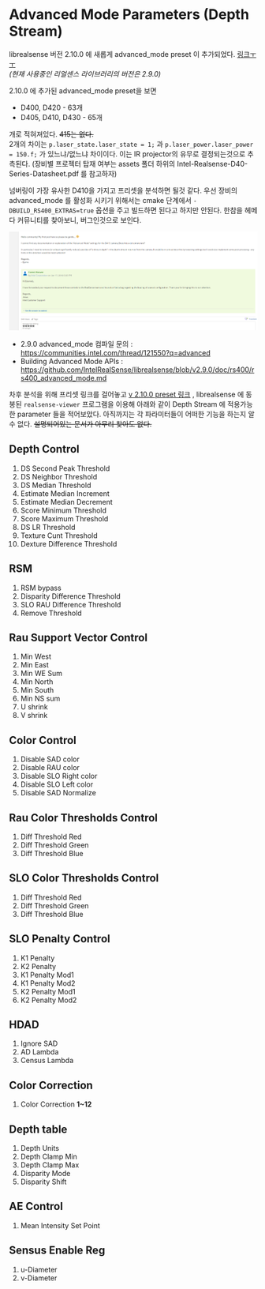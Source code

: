 # Advanced Mode Parameters (Depth Stream)

librealsense 버전 2.10.0 에 새롭게 advanced_mode preset 이 추가되었다. [링크ㅜㅜ](https://github.com/IntelRealSense/librealsense/blob/v2.10.0/src/ds5/advanced_mode/presets.cpp)  
*(현재 사용중인 리얼센스 라이브러리의 버전은 2.9.0)*

2.10.0 에 추가된 advanced_mode preset을 보면
* D400, D420 - 63개  
* D405, D410, D430 - 65개  

개로 적혀져있다. ~~415는 없다.~~   
2개의 차이는  `p.laser_state.laser_state = 1;` 과 `p.laser_power.laser_power = 150.f;` 가 있느냐/없느냐 차이이다. 이는 IR projector의 유무로 결정되는것으로 추측된다. (장비별 프로젝터 탑재 여부는 assets 폴더 하위의 Intel-Realsense-D40-Series-Datasheet.pdf 를 참고하자)  

넘버링이 가장 유사한 D410을 가지고 프리셋을 분석하면 될것 같다.
우선 장비의 advanced_mode 를 활성화 시키기 위해서는 cmake 단계에서 `-DBUILD_RS400_EXTRAS=true` 옵션을 주고 빌드하면 된다고 하지만 안된다. 한참을 헤메다 커뮤니티를 찾아보니, 버그인것으로 보인다.

![advanced_qa](./assets/advance_qa.png)

 * 2.9.0 advanced_mode 컴파일 문의 : https://communities.intel.com/thread/121550?q=advanced
 * Building Advanced Mode APIs : https://github.com/IntelRealSense/librealsense/blob/v2.9.0/doc/rs400/rs400_advanced_mode.md


차후 분석을 위해 프리셋 링크를 걸어놓고
[v 2.10.0 preset 링크](https://github.com/IntelRealSense/librealsense/blob/f11482ddc645594f12dc003044db74e1c1895b13/src/ds5/advanced_mode/presets.cpp#L146) , librealsense 에 동봉된 `realsense-viewer` 프로그램을 이용해 아래와 같이 Depth Stream 에 적용가능한 parameter 들을 적어보았다. 아직까지는 각 파라미터들이 어떠한 기능을 하는지 알 수 없다. ~~설명되어있는 문서가 아무리 찾아도 없다.~~

## Depth Control
1. DS Second Peak Threshold
2. DS Neighbor Threshold
3. DS Median Threshold
4. Estimate Median Increment
5. Estimate Median Decrement
6. Score Minimum Threshold
7. Score Maximum Threshold
8. DS LR Threshold
9. Texture Cunt Threshold
10. Dexture Difference Threshold

## RSM
1. RSM bypass
2. Disparity Difference Threshold
3. SLO RAU Difference Threshold
4. Remove Threshold

## Rau Support Vector Control
1. Min West
2. Min East
3. Min WE Sum
4. Min North
5. Min South
6. Min NS sum
7. U shrink
8. V shrink

## Color Control
1. Disable SAD color
2. Disable RAU color
3. Disable SLO Right color
4. Disable SLO Left color
5. Disable SAD Normalize

## Rau Color Thresholds Control
1. Diff Threshold Red
2. Diff Threshold Green
3. Diff Threshold Blue

## SLO Color Thresholds Control
1. Diff Threshold Red
2. Diff Threshold Green
3. Diff Threshold Blue

## SLO Penalty Control
1. K1 Penalty
2. K2 Penalty
3. K1 Penalty Mod1
4. K1 Penalty Mod2
5. K2 Penalty Mod1
6. K2 Penalty Mod2

## HDAD
1. Ignore SAD
2. AD Lambda
3. Census Lambda

## Color Correction
1. Color Correction **1~12**

## Depth table
1. Depth Units
2. Depth Clamp Min
3. Depth Clamp Max
4. Disparity Mode
5. Disparity Shift

## AE Control
1. Mean Intensity Set Point

## Sensus Enable Reg
1. u-Diameter
2. v-Diameter
